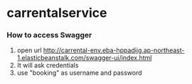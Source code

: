 # carrentalservice
### How to access Swagger
1. open url http://carrental-env.eba-hppadijg.ap-northeast-1.elasticbeanstalk.com/swagger-ui/index.html
2. It will ask credentials 
3. use "booking" as username and password
